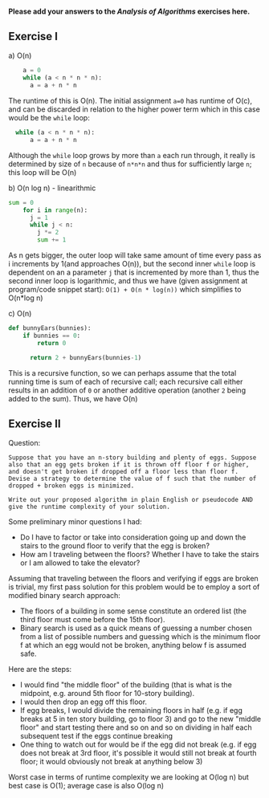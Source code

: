 #### Please add your answers to the ***Analysis of  Algorithms*** exercises here.

## Exercise I

a) O(n)
```python
    a = 0
    while (a < n * n * n):
      a = a + n * n
```

The runtime of this is O(n). 
The initial assignment `a=0` has runtime of O(c), and can be discarded in relation to the higher power term which in this case would be the `while` loop:
```python
  while (a < n * n * n):
      a = a + n * n
```
Although the `while` loop grows by more than `a` each run through, it really is determined by size of `n` because of `n*n*n` and thus for sufficiently large `n`; this loop will be O(n)


b) O(n log n) - linearithmic
```python
sum = 0
    for i in range(n):
      j = 1
      while j < n:
        j *= 2
        sum += 1
```
As n gets bigger, the outer loop will take same amount of time every pass  as i increments by 1(and approaches O(n)), but the second inner `while` loop is dependent on an a parameter `j` that is incremented by more than 1, thus the second inner loop is logarithmic, and thus we have (given assignment at program/code snippet start): `O(1) + O(n * log(n))` which simplifies to O(n*log n)

c) O(n)
```python
def bunnyEars(bunnies):
    if bunnies == 0:
        return 0

      return 2 + bunnyEars(bunnies-1)
```
This is a recursive function, so we can perhaps assume that the total running time is sum of each of recursive call; each recursive call either results in an addition of `0` or another additive operation (another `2` being added to the sum). Thus, we have O(n)



## Exercise II
Question:
```
Suppose that you have an n-story building and plenty of eggs. Suppose also that an egg gets broken if it is thrown off floor f or higher, and doesn't get broken if dropped off a floor less than floor f. Devise a strategy to determine the value of f such that the number of dropped + broken eggs is minimized.

Write out your proposed algorithm in plain English or pseudocode AND give the runtime complexity of your solution.
```

Some preliminary minor questions I had:
- Do I have to factor or take into consideration going up and down the stairs to the ground floor to verify that the egg is broken? 
- How am I traveling between the floors? Whether I have to take the stairs or I am allowed to take the elevator?

Assuming that traveling between the floors and verifying if eggs are broken is trivial, my first pass solution for this problem would be to employ a sort of modified binary search approach: 
- The floors of a building in some sense constitute an ordered list (the third floor must come before the 15th floor). 
- Binary search is used as a quick means of guessing a number chosen from a list of possible numbers and guessing which is the minimum floor f at which an egg would not be broken, anything below f is assumed safe. 

Here are the steps:
- I would find "the middle floor" of the building (that is what is the midpoint, e.g. around 5th floor for 10-story building). 
- I would then drop an egg off this floor.
- If egg breaks, I would divide the remaining floors in half (e.g. if egg breaks at 5 in ten story building, go to floor 3) and go to the new "middle floor" and start testing there and so on and so on dividing in half each subsequent test if the eggs continue breaking 
- One thing to watch out for would be if the egg did not break (e.g. if egg does not break at 3rd floor, it's possible it would still not break at fourth floor; it would obviously not break at anything below 3) 

Worst case in terms of runtime complexity we are looking at O(log n) but best case is O(1); average case is also O(log n)

